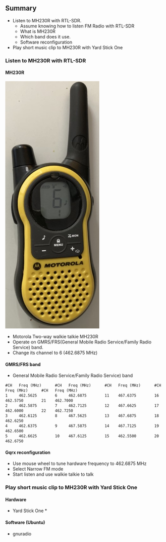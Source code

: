 ## Summary
* Listen to MH230R with RTL-SDR.
   * Assume knowing how to listen FM Radio with RTL-SDR
   * What is MH230R
   * Which band does it use. 
   * Software reconfiguration
* Play short music clip to MH230R with Yard Stick One
### Listen to MH230R with RTL-SDR
#### MH230R 
![alt text](https://github.com/xg590/IoT/raw/master/Radio/2.Play_With_Walkie_Talkie/MH230R.jpg "MH230R") 
* Motorola Two-way walkie talkie MH230R 
* Operate on GMRS/FRS(General Mobile Radio Service/Family Radio Service) band. 
* Change its channel to 6 (462.6875 MHz)
#### GMRS/FRS band
* General Mobile Radio Service/Family Radio Service) band
```
#CH   Freq (MHz)      #CH   Freq (MHz)      #CH   Freq (MHz)      #CH   Freq (MHz)      #CH   Freq (MHz) 
1     462.5625        6     462.6875        11    467.6375        16    462.5750        21    462.7000
2     462.5875        7     462.7125        12    467.6625        17    462.6000        22    462.7250
3     462.6125        8     467.5625        13    467.6875        18    462.6250 
4     462.6375        9     467.5875        14    467.7125        19    462.6500 
5     462.6625        10    467.6125        15    462.5500        20    462.6750 
```
#### Gqrx reconfiguration
* Use mouse wheel to tune hardware frequency to 462.6875 MHz 
* Select Narrow FM mode 
* Start listen and use walkie talkie to talk
### Play short music clip to MH230R with Yard Stick One
#### Hardware
* Yard Stick One
   * 
#### Software (Ubuntu)
* gnuradio  
